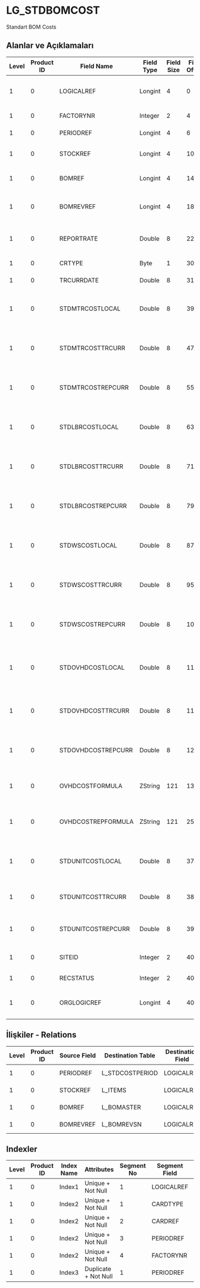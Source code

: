 # LG_STDBOMCOST

Standart BOM Costs

## Alanlar ve Açıklamaları

| Level | Product ID | Field Name | Field Type | Field Size | Field Offset | Türkçe Açıklama | Expression |
| ----- | ---------- | ---------- | ---------- | ---------- | ------------ | --------------- | ---------- |
| 1 | 0 | LOGICALREF | Longint | 4 | 0 | Standart reçete maliyeti log. Ref. | Standart BOM Cost Logical Reference |
| 1 | 0 | FACTORYNR | Integer | 2 | 4 | Fabrika Numarası | Plant Number |
| 1 | 0 | PERIODREF | Longint | 4 | 6 | Periyot ref. | Period Reference |
| 1 | 0 | STOCKREF | Longint | 4 | 10 | Malzeme Kartı Referansı | Item Card Reference |
| 1 | 0 | BOMREF | Longint | 4 | 14 | Ürün Reçetesi Referansı | BOM Reference |
| 1 | 0 | BOMREVREF | Longint | 4 | 18 | Ürün Reçetesi Revizyonu Referansı | BOM Revision Reference |
| 1 | 0 | REPORTRATE | Double | 8 | 22 | RD Kuru | Reporting Currency Exchange Rate |
| 1 | 0 | CRTYPE | Byte | 1 | 30 | Kullanımda Değil | NOT IN USE |
| 1 | 0 | TRCURRDATE | Double | 8 | 31 | Kullanımda Değil | NOT IN USE |
| 1 | 0 | STDMTRCOSTLOCAL | Double | 8 | 39 | Standart malzeme maliyeti (yerel para birimi) | Standart Material Cost (Local Currency) |
| 1 | 0 | STDMTRCOSTTRCURR | Double | 8 | 47 | Standart malzeme maliyeti (İD) | Standart Material Cost (Transaction Currency) |
| 1 | 0 | STDMTRCOSTREPCURR | Double | 8 | 55 | Standart malzeme maliyeti (RD) | Standart Material Cost (Reporting Currency) |
| 1 | 0 | STDLBRCOSTLOCAL | Double | 8 | 63 | Standart çalışan maliyeti (yerel para birimi) | Standart Employee Cost (Local Currency) |
| 1 | 0 | STDLBRCOSTTRCURR | Double | 8 | 71 | Standart çalışan maliyeti (İD) | Standart Employee Cost (Transaction Currency) |
| 1 | 0 | STDLBRCOSTREPCURR | Double | 8 | 79 | Standart çalışan maliyeti (RD) | Standart Employee Cost (Reporting Currency) |
| 1 | 0 | STDWSCOSTLOCAL | Double | 8 | 87 | Standart iş istasyonu maliyeti (yerel para birimi) | Standart Workstation Cost (Local Currency) |
| 1 | 0 | STDWSCOSTTRCURR | Double | 8 | 95 | Standart iş istasyonu maliyeti (İD) | Standart Workstation Cost (Transaction Currency) |
| 1 | 0 | STDWSCOSTREPCURR | Double | 8 | 103 | Standart iş istasyonu maliyeti (RD) | Standart Workstation Cost (Reporting Currency) |
| 1 | 0 | STDOVHDCOSTLOCAL | Double | 8 | 111 | Standart genel gider maliyeti (yerel para birimi) | Standart Overhead Cost (Local Currency) |
| 1 | 0 | STDOVHDCOSTTRCURR | Double | 8 | 119 | Standart genel gider maliyeti (İD) | Standart Overhead Cost (Transaction Currency) |
| 1 | 0 | STDOVHDCOSTREPCURR | Double | 8 | 127 | Standart genel gider maliyeti (RD) | Standart Overhead Cost (Reporting Currency) |
| 1 | 0 | OVHDCOSTFORMULA | ZString | 121 | 135 | Genel gider maliyet formülü | Overhead Cost Formula |
| 1 | 0 | OVHDCOSTREPFORMULA | ZString | 121 | 256 | Genel gider maliyet formülü (RD) | Overhead Cost Formula (Reporting Currency) |
| 1 | 0 | STDUNITCOSTLOCAL | Double | 8 | 377 | Standart birim maliyeti (yerel para birimi) | Standart Unit Cost (Local Currency) |
| 1 | 0 | STDUNITCOSTTRCURR | Double | 8 | 385 | Standart birim maliyeti (İD) | Standart Unit Cost (Transaction Currency) |
| 1 | 0 | STDUNITCOSTREPCURR | Double | 8 | 393 | Standart birim maliyeti (RD) | Standart Unit Cost (Reporting Currency) |
| 1 | 0 | SITEID | Integer | 2 | 401 | Veri Merkezi | Data Processing Site |
| 1 | 0 | RECSTATUS | Integer | 2 | 403 | Kayıt Durumu | Record Status |
| 1 | 0 | ORGLOGICREF | Longint | 4 | 405 | Orijinal Kayıt Log. Ref. | Original Record Logical Reference |

## İlişkiler - Relations

| Level | Product ID | Source Field | Destination Table | Destination Field | Relation Type | Extra Condition |
| ----- | ---------- | ------------ | ---------------- | ---------------- | ------------- | --------------- |
| 1 | 0 | PERIODREF | L_STDCOSTPERIOD | LOGICALREF | one-to-one |  |
| 1 | 0 | STOCKREF | L_ITEMS | LOGICALREF | one-to-one |  |
| 1 | 0 | BOMREF | L_BOMASTER | LOGICALREF | one-to-one |  |
| 1 | 0 | BOMREVREF | L_BOMREVSN | LOGICALREF | one-to-one |  |

## Indexler

| Level | Product ID | Index Name | Attributes | Segment No | Segment Field | Sense |
| ----- | ---------- | ---------- | ---------- | ---------- | ------------- | ----- |
| 1 | 0 | Index1 | Unique + Not Null | 1 | LOGICALREF | Ascending |
| 1 | 0 | Index2 | Unique + Not Null | 1 | CARDTYPE | Ascending |
| 1 | 0 | Index2 | Unique + Not Null | 2 | CARDREF | Ascending |
| 1 | 0 | Index2 | Unique + Not Null | 3 | PERIODREF | Ascending |
| 1 | 0 | Index2 | Unique + Not Null | 4 | FACTORYNR | Ascending |
| 1 | 0 | Index3 | Duplicate + Not Null | 1 | PERIODREF | Ascending |
